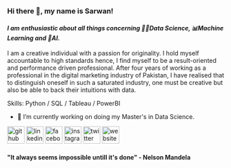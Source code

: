 ### Hi there 👋, my name is Sarwan!
#### _I am enthusiastic about all things concerning 👨‍💻Data Science, 📊Machine Learning and 🦾AI._

I am a creative individual with a passion for originality. I hold myself accountable to high standards hence, I find myself to be a result-oriented and performance driven professional. After four years of working as a professional in the digital marketing industry of Pakistan, I have realised that to distinguish oneself in such a saturated industry, one must be creative but also be able to back their intuitions with data. 

Skills: Python / SQL / Tableau / PowerBI

- 🔭 I’m currently working on doing my Master's in Data Science. 


[<img src='https://cdn.jsdelivr.net/npm/simple-icons@3.0.1/icons/github.svg' alt='github' height='40'>](https://github.com/sarwansaleh)  [<img src='https://cdn.jsdelivr.net/npm/simple-icons@3.0.1/icons/linkedin.svg' alt='linkedin' height='40'>](https://www.linkedin.com/in/sarwansaleh/)  [<img src='https://cdn.jsdelivr.net/npm/simple-icons@3.0.1/icons/facebook.svg' alt='facebook' height='40'>](https://www.facebook.com/sarwan.saleh)  [<img src='https://cdn.jsdelivr.net/npm/simple-icons@3.0.1/icons/instagram.svg' alt='instagram' height='40'>](https://www.instagram.com/sarwan_saleh/)  [<img src='https://cdn.jsdelivr.net/npm/simple-icons@3.0.1/icons/twitter.svg' alt='twitter' height='40'>](https://twitter.com/sarwansaleh)  [<img src='https://cdn.jsdelivr.net/npm/simple-icons@3.0.1/icons/icloud.svg' alt='website' height='40'>](www.strategosms.com)  

#### "It always seems impossible untill it's done" - Nelson Mandela
